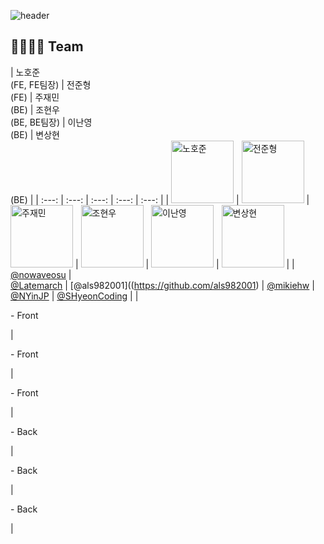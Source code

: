 ![header](https://capsule-render.vercel.app/api?type=waving&color=gradient&text=Early%20Bird&height=350&fontSize=100&animation=twinkling)

## 👨‍👩‍👧‍👦 Team
| 노호준<br>(FE, FE팀장) | 전준형<br>(FE) | 주재민<br>(BE) | 조현우<br>(BE, BE팀장) | 이난영<br>(BE) | 변상현<br>(BE) |
| :---: | :---: | :---: | :---: | :---: |
| <img alt="노호준" src="https://avatars.githubusercontent.com/u/82007474?v=4" height="100" width="100"> | 
<img alt="전준형" src="https://avatars.githubusercontent.com/u/73418661?v=4" height="100" width="100"> | 
<img alt="주재민" src="https://avatars.githubusercontent.com/u/69967974?v=4" height="100" width="100"> | 
<img alt="조현우" src="https://avatars.githubusercontent.com/u/108291609?v=4" height="100" width="100"> | 
<img alt="이난영" src="https://user-images.githubusercontent.com/105438919/231340701-35c55757-2adf-427e-91d6-d4845a5ce3da.png" height="100" width="100"> |
<img alt="변상현" src="https://avatars.githubusercontent.com/u/103120984?v=4" height="100" width="100"> |
| [@nowaveosu](https://github.com/nowaveosu) |   
[@Latemarch](https://github.com/Latemarch) | 
[@als982001]((https://github.com/als982001) | 
[@mikiehw](https://github.com/mikiehw) | 
[@NYinJP](https://github.com/NYinJP) |
[@SHyeonCoding](https://github.com/SHyeonCoding) |
|<p align="left">- Front </p>|
<p align="left">- Front </p>|
<p align="left">- Front </p>|
<p align="left">- Back </p>|
<p align="left">- Back </p>|
<p align="left">- Back </p>|
